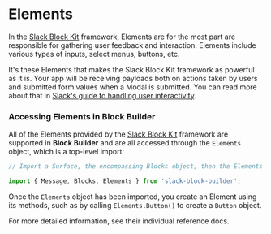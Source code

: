 # Elements

In the [Slack Block Kit](https://api.slack.com/block-kit) framework, Elements are for the most part are responsible for gathering user feedback and interaction. Elements include various types of inputs, select menus, buttons, etc.   

It's these Elements that makes the Slack Block Kit framework as powerful as it is. Your app will be receiving payloads both on actions taken by users and submitted form values when a Modal is submitted. You can read more about that in [Slack's guide to handling user interactivity](https://api.slack.com/interactivity/handling).  

### Accessing Elements in Block Builder

All of the Elements provided by the [Slack Block Kit](https://api.slack.com/block-kit) framework are supported in **Block Builder** and are all accessed through the `Elements` object, which is a top-level import:

```javascript
// Import a Surface, the encompassing Blocks object, then the Elements object

import { Message, Blocks, Elements } from 'slack-block-builder';
```

Once the `Elements` object has been imported, you create an Element using its methods, such as by calling `Elements.Button()` to create a `Button` object.   

For more detailed information, see their individual reference docs.
